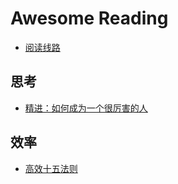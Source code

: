 # Awesome Reading

- [阅读线路](/reading/阅读线路.md)

## 思考

- [精进：如何成为一个很厉害的人](/reading/thinking/精进1.md)

## 效率

- [高效十五法则](/reading/effective/高效十五法则.md)
